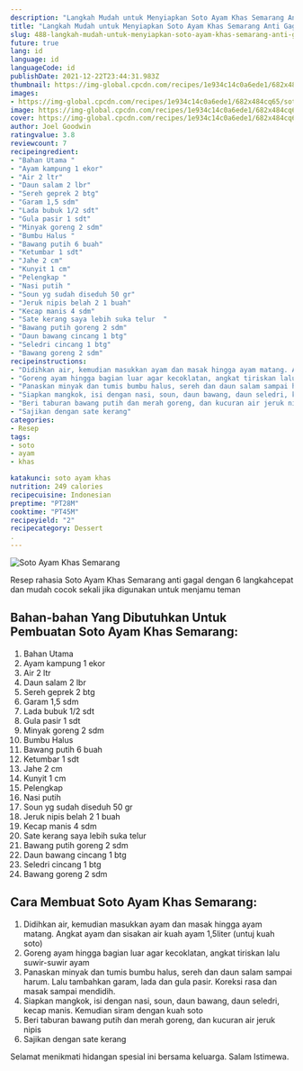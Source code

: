 ```yaml
---
description: "Langkah Mudah untuk Menyiapkan Soto Ayam Khas Semarang Anti Gagal"
title: "Langkah Mudah untuk Menyiapkan Soto Ayam Khas Semarang Anti Gagal"
slug: 488-langkah-mudah-untuk-menyiapkan-soto-ayam-khas-semarang-anti-gagal
future: true
lang: id
language: id
languageCode: id
publishDate: 2021-12-22T23:44:31.983Z 
thumbnail: https://img-global.cpcdn.com/recipes/1e934c14c0a6ede1/682x484cq65/soto-ayam-khas-semarang-foto-resep-utama.png
images:
- https://img-global.cpcdn.com/recipes/1e934c14c0a6ede1/682x484cq65/soto-ayam-khas-semarang-foto-resep-utama.png
image: https://img-global.cpcdn.com/recipes/1e934c14c0a6ede1/682x484cq65/soto-ayam-khas-semarang-foto-resep-utama.png
cover: https://img-global.cpcdn.com/recipes/1e934c14c0a6ede1/682x484cq65/soto-ayam-khas-semarang-foto-resep-utama.png
author: Joel Goodwin
ratingvalue: 3.8
reviewcount: 7
recipeingredient:
- "Bahan Utama "
- "Ayam kampung 1 ekor"
- "Air 2 ltr"
- "Daun salam 2 lbr"
- "Sereh geprek 2 btg"
- "Garam 1,5 sdm"
- "Lada bubuk 1/2 sdt"
- "Gula pasir 1 sdt"
- "Minyak goreng 2 sdm"
- "Bumbu Halus "
- "Bawang putih 6 buah"
- "Ketumbar 1 sdt"
- "Jahe 2 cm"
- "Kunyit 1 cm"
- "Pelengkap "
- "Nasi putih "
- "Soun yg sudah diseduh 50 gr"
- "Jeruk nipis belah 2 1 buah"
- "Kecap manis 4 sdm"
- "Sate kerang saya lebih suka telur  "
- "Bawang putih goreng 2 sdm"
- "Daun bawang cincang 1 btg"
- "Seledri cincang 1 btg"
- "Bawang goreng 2 sdm"
recipeinstructions:
- "Didihkan air, kemudian masukkan ayam dan masak hingga ayam matang. Angkat ayam dan sisakan air kuah ayam 1,5liter (untuj kuah soto)"
- "Goreng ayam hingga bagian luar agar kecoklatan, angkat tiriskan lalu suwir-suwir ayam"
- "Panaskan minyak dan tumis bumbu halus, sereh dan daun salam sampai harum. Lalu tambahkan garam, lada dan gula pasir. Koreksi rasa dan masak sampai mendidih."
- "Siapkan mangkok, isi dengan nasi, soun, daun bawang, daun seledri, kecap manis. Kemudian siram dengan kuah soto"
- "Beri taburan bawang putih dan merah goreng, dan kucuran air jeruk nipis"
- "Sajikan dengan sate kerang"
categories:
- Resep
tags:
- soto
- ayam
- khas

katakunci: soto ayam khas 
nutrition: 249 calories
recipecuisine: Indonesian
preptime: "PT28M"
cooktime: "PT45M"
recipeyield: "2"
recipecategory: Dessert
. 
---
```



![Soto Ayam Khas Semarang](https://img-global.cpcdn.com/recipes/1e934c14c0a6ede1/682x484cq65/soto-ayam-khas-semarang-foto-resep-utama.png)

Resep rahasia Soto Ayam Khas Semarang  anti gagal dengan 6 langkahcepat dan mudah cocok sekali jika digunakan untuk menjamu teman

<!--inarticleads1-->

## Bahan-bahan Yang Dibutuhkan Untuk Pembuatan Soto Ayam Khas Semarang:

1. Bahan Utama 
1. Ayam kampung 1 ekor
1. Air 2 ltr
1. Daun salam 2 lbr
1. Sereh geprek 2 btg
1. Garam 1,5 sdm
1. Lada bubuk 1/2 sdt
1. Gula pasir 1 sdt
1. Minyak goreng 2 sdm
1. Bumbu Halus 
1. Bawang putih 6 buah
1. Ketumbar 1 sdt
1. Jahe 2 cm
1. Kunyit 1 cm
1. Pelengkap 
1. Nasi putih 
1. Soun yg sudah diseduh 50 gr
1. Jeruk nipis belah 2 1 buah
1. Kecap manis 4 sdm
1. Sate kerang saya lebih suka telur  
1. Bawang putih goreng 2 sdm
1. Daun bawang cincang 1 btg
1. Seledri cincang 1 btg
1. Bawang goreng 2 sdm



<!--inarticleads2-->

## Cara Membuat Soto Ayam Khas Semarang:

1. Didihkan air, kemudian masukkan ayam dan masak hingga ayam matang. Angkat ayam dan sisakan air kuah ayam 1,5liter (untuj kuah soto)
1. Goreng ayam hingga bagian luar agar kecoklatan, angkat tiriskan lalu suwir-suwir ayam
1. Panaskan minyak dan tumis bumbu halus, sereh dan daun salam sampai harum. Lalu tambahkan garam, lada dan gula pasir. Koreksi rasa dan masak sampai mendidih.
1. Siapkan mangkok, isi dengan nasi, soun, daun bawang, daun seledri, kecap manis. Kemudian siram dengan kuah soto
1. Beri taburan bawang putih dan merah goreng, dan kucuran air jeruk nipis
1. Sajikan dengan sate kerang




Selamat menikmati hidangan spesial ini bersama keluarga. Salam Istimewa.
